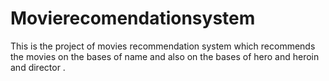 # Movierecomendationsystem
This is the project of movies recommendation system which recommends the movies on the bases of name and also on the bases of hero and heroin and director .
